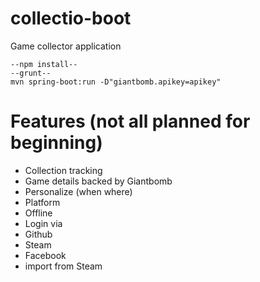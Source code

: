 # collectio-boot

Game collector application

	--npm install--
	--grunt--
	mvn spring-boot:run -D"giantbomb.apikey=apikey"

# Features (not all planned for beginning)

- Collection tracking
- Game details backed by Giantbomb
- Personalize (when where)
- Platform
- Offline
- Login via
- Github
- Steam
- Facebook
- import from Steam
